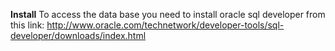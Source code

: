**Install**
To access the data base you need to install oracle sql developer from this link: http://www.oracle.com/technetwork/developer-tools/sql-developer/downloads/index.html
